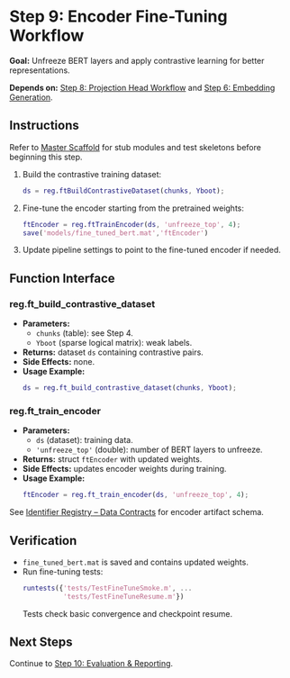 # Step 9: Encoder Fine-Tuning Workflow

**Goal:** Unfreeze BERT layers and apply contrastive learning for better representations.

**Depends on:** [Step 8: Projection Head Workflow](step08_projection_head.md) and [Step 6: Embedding Generation](step06_embedding_generation.md).

## Instructions
Refer to [Master Scaffold](master_scaffold.md) for stub modules and test skeletons before beginning this step.

1. Build the contrastive training dataset:
   ```matlab
   ds = reg.ftBuildContrastiveDataset(chunks, Yboot);
   ```
2. Fine-tune the encoder starting from the pretrained weights:
   ```matlab
   ftEncoder = reg.ftTrainEncoder(ds, 'unfreeze_top', 4);
   save('models/fine_tuned_bert.mat','ftEncoder')
   ```
3. Update pipeline settings to point to the fine-tuned encoder if needed.

## Function Interface

### reg.ft_build_contrastive_dataset
- **Parameters:**
  - `chunks` (table): see Step 4.
  - `Yboot` (sparse logical matrix): weak labels.
- **Returns:** dataset `ds` containing contrastive pairs.
- **Side Effects:** none.
- **Usage Example:**
  ```matlab
  ds = reg.ft_build_contrastive_dataset(chunks, Yboot);
  ```

### reg.ft_train_encoder
- **Parameters:**
  - `ds` (dataset): training data.
  - `'unfreeze_top'` (double): number of BERT layers to unfreeze.
- **Returns:** struct `ftEncoder` with updated weights.
- **Side Effects:** updates encoder weights during training.
- **Usage Example:**
  ```matlab
  ftEncoder = reg.ft_train_encoder(ds, 'unfreeze_top', 4);
  ```

See [Identifier Registry – Data Contracts](identifier_registry.md#data-contracts) for encoder artifact schema.


## Verification
- `fine_tuned_bert.mat` is saved and contains updated weights.
- Run fine-tuning tests:
  ```matlab
  runtests({'tests/TestFineTuneSmoke.m', ...
            'tests/TestFineTuneResume.m'})
  ```
  Tests check basic convergence and checkpoint resume.

## Next Steps
Continue to [Step 10: Evaluation & Reporting](step10_evaluation_reporting.md).
